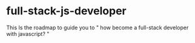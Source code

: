 # full-stack-js-developer
This Is the roadmap to guide you to " how become a full-stack developer with javascript? "
